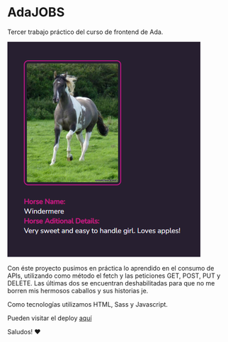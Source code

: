 # AdaJOBS

Tercer trabajo práctico del curso de frontend de Ada. 


![imagen card](assets/imagen_2022-12-12_135310182.png)


Con éste proyecto pusimos en práctica lo aprendido en el consumo de APIs, utilizando como método el fetch y las peticiones GET, POST, PUT y DELETE. Las últimas dos se encuentran deshabilitadas para que no me borren mis hermosos caballos y sus historias je.

Como tecnologías utilizamos HTML, Sass y Javascript. 

Pueden visitar el deploy [aquí](https://blackmistbasset.github.io/AdaJOBS/)

Saludos! ♥
